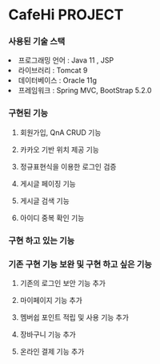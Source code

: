# CafeHi PROJECT

### 사용된 기술 스택

<li>프로그래밍 언어 : Java 11 , JSP </li>

<li>라이브러리 : Tomcat 9 </li>

<li>데이터베이스 : Oracle 11g </li>

<li>프레임워크 : Spring MVC, BootStrap 5.2.0 </li>

### 구현된 기능

1. 회원가입, QnA CRUD 기능

2. 카카오 기반 위치 제공 기능 

3. 정규표현식을 이용한 로그인 검증

4. 게시글 페이징 기능

5. 게시글 검색 기능

6. 아이디 중복 확인 기능

### 구현 하고 있는 기능 


### 기존 구현 기능 보완 및 구현 하고 싶은 기능 

1. 기존의 로그인 보안 기능 추가 

2. 마이페이지 기능 추가 

3. 멤버쉽 포인트 적립 및 사용 기능 추가

4. 장바구니 기능 추가

5. 온라인 결제 기능 추가 

